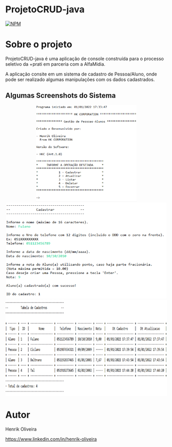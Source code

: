 # ProjetoCRUD-java
[![NPM](https://img.shields.io/npm/l/react)](https://github.com/henrik-olvr/ProjetoCRUD-java/blob/main/LICENSE) 

# Sobre o projeto

ProjetoCRUD-java é uma aplicação de console construída para o processo seletivo da +prati em parceria com a AlfaMidia.

A aplicação consite em um sistema de cadastro de Pessoa/Aluno, onde pode ser realizado algumas manipulações com os dados cadastrados.

## Algumas Screenshots do Sistema

<div align="center">
  <img src="assets/toreadme/menuprincipal.png" height="300px">
  <img src="assets/toreadme/cadastroaluno.png" height="300px">
  <img src="assets/toreadme/tabelacadastros.png" height="300px" width="937px">
</div>

# Autor

Henrik Oliveira

https://www.linkedin.com/in/henrik-oliveira
